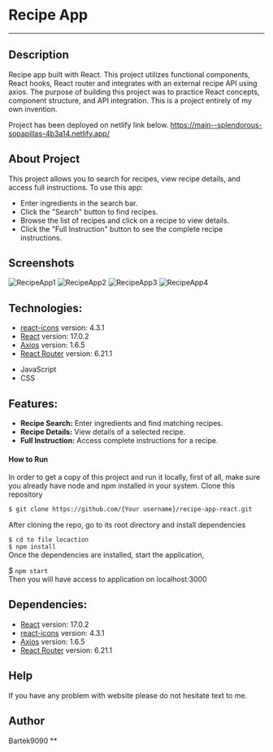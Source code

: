 # Recipe App

-------------------------
## Description
Recipe app built with React. This project utilizes functional components, React hooks, React router
and integrates with an external recipe API using axios. The purpose of building this project was 
to practice React concepts, component structure, and API integration.
This is a project entirely of my own invention.

Project has been deployed on netlify link below.
https://main--splendorous-sopapillas-4b3a14.netlify.app/
 
## About Project 
This project allows you to search for recipes, view recipe details, and access full instructions. To use this app:

- Enter ingredients in the search bar.
- Click the "Search" button to find recipes.
- Browse the list of recipes and click on a recipe to view details.
- Click the "Full Instruction" button to see the complete recipe instructions.

## Screenshots

![RecipeApp1](https://github.com/Bartek9090/recip-book-react/assets/80546803/7fb88994-79a1-45e7-9a40-01694bccb1b8)
![RecipeApp2](https://github.com/Bartek9090/recip-book-react/assets/80546803/53d0ee52-a6cb-4dfa-9d55-ab9fcd632ea3)
![RecipeApp3](https://github.com/Bartek9090/recip-book-react/assets/80546803/450c9c1e-4afa-40fd-b3cc-fea7c6013a2c)
![RecipeApp4](https://github.com/Bartek9090/recip-book-react/assets/80546803/bef152b7-0e39-486a-86f1-5e216fed80b2)


## Technologies:
* [react-icons](https://react-icons.github.io/react-icons/) version: 4.3.1
* [React](https://reactjs.org/) version: 17.0.2
* [Axios](https://axios-http.com/) version: 1.6.5
* [React Router](https://reactrouter.com/) version: 6.21.1
- JavaScript
- CSS

## Features:
- **Recipe Search:** Enter ingredients and find matching recipes.
- **Recipe Details:** View details of a selected recipe.
- **Full Instruction:** Access complete instructions for a recipe.


#### How to Run
In order to get a copy of this project and run it locally, first of all, make sure you already have node and npm installed in your system.
Clone this repository

```bash
$ git clone https://github.com/{Your username}/recipe-app-react.git
```
After cloning the repo, go to its root directory and install dependencies

`$ cd to file locaction` </br>
`$ npm install` </br>
Once the dependencies are installed, start the application,

$ `npm start`</br>
Then you will have access to application on localhost:3000

## Dependencies:
* [React](https://reactjs.org/) version: 17.0.2
* [react-icons](https://react-icons.github.io/react-icons/) version: 4.3.1
* [Axios](https://axios-http.com/) version: 1.6.5
* [React Router](https://reactrouter.com/) version: 6.21.1


## Help
If you have any problem with website please do not hesitate text to me.

## Author
Bartek9090 
**

